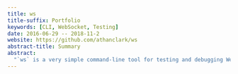```yaml
---
title: ws
title-suffix: Portfolio
keywords: [CLI, WebSocket, Testing]
date: 2016-06-29 -- 2018-11-2
website: https://github.com/athanclark/ws
abstract-title: Summary
abstract:
  "`ws` is a very simple command-line tool for testing and debugging WebSockets."
---
```

